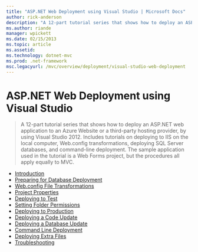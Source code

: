 ```yaml
---
title: "ASP.NET Web Deployment using Visual Studio | Microsoft Docs"
author: rick-anderson
description: "A 12-part tutorial series that shows how to deploy an ASP.NET web application to an Azure Website or a third-party hosting provider, by using Visual Studio 2..."
ms.author: riande
manager: wpickett
ms.date: 02/15/2013
ms.topic: article
ms.assetid: 
ms.technology: dotnet-mvc
ms.prod: .net-framework
msc.legacyurl: /mvc/overview/deployment/visual-studio-web-deployment
---
```

ASP.NET Web Deployment using Visual Studio
====================
> A 12-part tutorial series that shows how to deploy an ASP.NET web application to an Azure Website or a third-party hosting provider, by using Visual Studio 2012. Includes tutorials on deploying to IIS on the local computer, Web.config transformations, deploying SQL Server databases, and command-line deployment. The sample application used in the tutorial is a Web Forms project, but the procedures all apply equally to MVC.


- [Introduction](introduction.md)
- [Preparing for Database Deployment](preparing-databases.md)
- [Web.config File Transformations](web-config-transformations.md)
- [Project Properties](project-properties.md)
- [Deploying to Test](deploying-to-iis.md)
- [Setting Folder Permissions](setting-folder-permissions.md)
- [Deploying to Production](deploying-to-production.md)
- [Deploying a Code Update](deploying-a-code-update.md)
- [Deploying a Database Update](deploying-a-database-update.md)
- [Command Line Deployment](command-line-deployment.md)
- [Deploying Extra Files](deploying-extra-files.md)
- [Troubleshooting](troubleshooting.md)